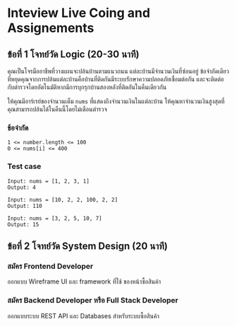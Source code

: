 # Inteview Live Coing and Assignements

## ข้อที่ 1 โจทย์วัด Logic (20-30 นาที)

คุณเป็นโจรมืออาชีพที่วางแผนจะปล้นบ้านตามแนวถนน แต่ละบ้านมีจำนวนเงินที่ซ่อนอยู่ ข้อจำกัดเดียวที่หยุดคุณจากการปล้นแต่ละบ้านคือบ้านที่ติดกันมีระบบรักษาความปลอดภัยเชื่อมต่อกัน และจะติดต่อกับตำรวจโดยอัตโนมัติหากมีการบุกรุกบ้านสองหลังที่ติดกันในคืนเดียวกัน

ให้คุณมีอาร์เรย์ของจำนวนเต็ม `nums` ที่แสดงถึงจำนวนเงินในแต่ละบ้าน ให้คุณหาจำนวนเงินสูงสุดที่คุณสามารถปล้นได้ในคืนนี้โดยไม่เตือนตำรวจ

### ข้อจำกัด

```text
1 <= number.length <= 100
0 <= nums[i] <= 400
```

### Test case

```text
Input: nums = [1, 2, 3, 1]
Output: 4
```

```text
Input: nums = [10, 2, 2, 100, 2, 2]
Output: 110
```

```text
Input: nums = [3, 2, 5, 10, 7]
Output: 15
```

## ข้อที่ 2 โจทย์วัด System Design (20 นาที)

### สมัคร Frontend Developer

ออกแบบ Wireframe UI และ framework ที่ใช้ ของหน้าซื้อสินค้า

### สมัคร Backend Developer หรือ Full Stack Developer

ออกแบบระบบ REST API และ Databases สำหรับระบบซื้อสินค้า